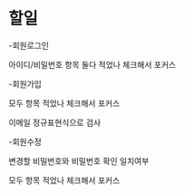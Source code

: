 # 할일
-회원로그인

아이디/비밀번호 항목 둘다 적었나 체크해서 포커스


-회원가입

모두 항목 적었나 체크해서 포커스

이메일 정규표현식으로 검사


-회원수정

변경할 비밀번호와 비밀번호 확인 일치여부

모두 항목 적었나 체크해서 포커스

